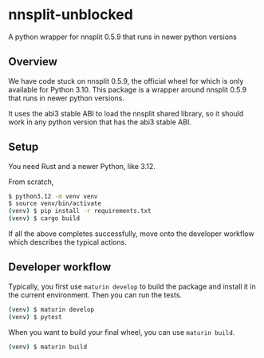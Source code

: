 # nnsplit-unblocked
A python wrapper for nnsplit 0.5.9 that runs in newer python versions

## Overview

We have code stuck on nnsplit 0.5.9, the official wheel for which is
only available for Python 3.10. This package is a wrapper around
nnsplit 0.5.9 that runs in newer python versions.

It uses the abi3 stable ABI to load the nnsplit shared library, so
it should work in any python version that has the abi3 stable ABI.

## Setup

You need Rust and a newer Python, like 3.12.

From scratch,

```bash
$ python3.12 -m venv venv
$ source venv/bin/activate
(venv) $ pip install -r requirements.txt
(venv) $ cargo build
```

If all the above completes successfully, move onto the developer
workflow which describes the typical actions.

## Developer workflow

Typically, you first use `maturin develop` to build the package and 
install it in the current environment. Then you can run the tests.

```bash
(venv) $ maturin develop
(venv) $ pytest
```

When you want to build your final wheel, you can use `maturin build`.

```bash
(venv) $ maturin build
```
